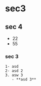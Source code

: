 # sec3
## sec 4
   - 22
   - 55
### sec 3 
    1- asd
    2- asd 2
    3. asw 3
       - **asd 3** 
